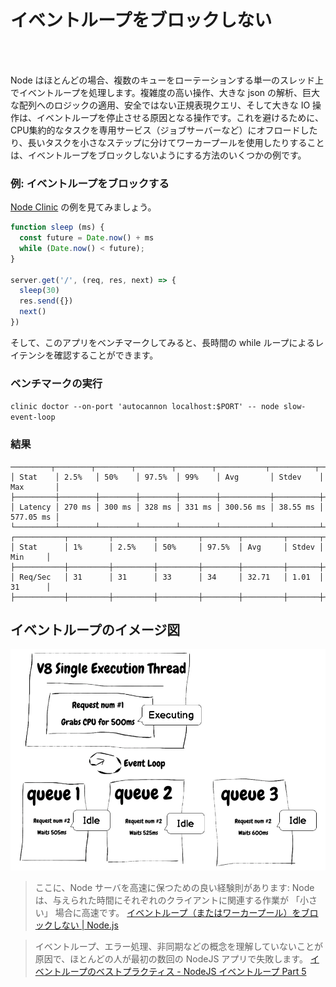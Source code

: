 # イベントループをブロックしない

<br/><br/>

Node はほとんどの場合、複数のキューをローテーションする単一のスレッド上でイベントループを処理します。複雑度の高い操作、大きな json の解析、巨大な配列へのロジックの適用、安全ではない正規表現クエリ、そして大きな IO 操作は、イベントループを停止させる原因となる操作です。これを避けるために、CPU集約的なタスクを専用サービス（ジョブサーバーなど）にオフロードしたり、長いタスクを小さなステップに分けてワーカープールを使用したりすることは、イベントループをブロックしないようにする方法のいくつかの例です。

### 例: イベントループをブロックする
[Node Clinic](https://clinicjs.org/documentation/doctor/05-fixing-event-loop-problem) の例を見てみましょう。
```javascript
function sleep (ms) {
  const future = Date.now() + ms
  while (Date.now() < future);
}

server.get('/', (req, res, next) => {
  sleep(30)
  res.send({})
  next()
})
```

そして、このアプリをベンチマークしてみると、長時間の while ループによるレイテンシを確認することができます。

### ベンチマークの実行 
`clinic doctor --on-port 'autocannon localhost:$PORT' -- node slow-event-loop`

### 結果

```
─────────┬────────┬────────┬────────┬────────┬───────────┬──────────┬───────────┐
│ Stat    │ 2.5%   │ 50%    │ 97.5%  │ 99%    │ Avg       │ Stdev    │ Max       │
├─────────┼────────┼────────┼────────┼────────┼───────────┼──────────┼───────────┤
│ Latency │ 270 ms │ 300 ms │ 328 ms │ 331 ms │ 300.56 ms │ 38.55 ms │ 577.05 ms │
└─────────┴────────┴────────┴────────┴────────┴───────────┴──────────┴───────────┘
┌───────────┬─────────┬─────────┬─────────┬────────┬─────────┬───────┬─────────┐
│ Stat      │ 1%      │ 2.5%    │ 50%     │ 97.5%  │ Avg     │ Stdev │ Min     │
├───────────┼─────────┼─────────┼─────────┼────────┼─────────┼───────┼─────────┤
│ Req/Sec   │ 31      │ 31      │ 33      │ 34     │ 32.71   │ 1.01  │ 31      │
├───────────┼─────────┼─────────┼─────────┼────────┼─────────┼───────┼─────────┤
```

## イベントループのイメージ図
![イベントループ](../../assets/images/event-loop.png "イベントループ")

>ここに、Node サーバを高速に保つための良い経験則があります: Node は、与えられた時間にそれぞれのクライアントに関連する作業が 「小さい」 場合に高速です。
>[イベントループ（またはワーカープール）をブロックしない | Node.js](https://nodejs.org/en/docs/guides/dont-block-the-event-loop/)

> イベントループ、エラー処理、非同期などの概念を理解していないことが原因で、ほとんどの人が最初の数回の NodeJS アプリで失敗します。
[イベントループのベストプラクティス - NodeJS イベントループ Part 5](https://jsblog.insiderattack.net/event-loop-best-practices-nodejs-event-loop-part-5-e29b2b50bfe2)
